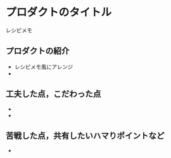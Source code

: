 # プロダクトのタイトル

レシピメモ
[]()

## プロダクトの紹介

- レシピメモ風にアレンジ
-

## 工夫した点，こだわった点

-
-

## 苦戦した点，共有したいハマりポイントなど

-

